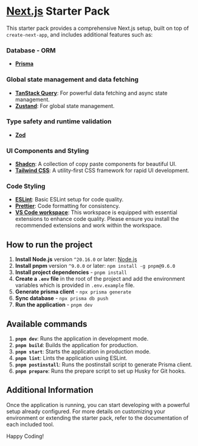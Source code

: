 # [Next.js](https://nextjs.org/) Starter Pack

This starter pack provides a comprehensive Next.js setup, built on top of `create-next-app`, and includes additional features such as:

### Database - ORM

- **[Prisma](https://www.prisma.io/docs/getting-started/quickstart)**

### Global state management and data fetching

- **[TanStack Query](https://tanstack.com/)**: For powerful data fetching and async state management.
- **[Zustand](https://zustand-demo.pmnd.rs/)**: For global state management.

### Type safety and runtime validation

- **[Zod](https://zod.dev/)**

### UI Components and Styling

- **[Shadcn](https://ui.shadcn.com/)**: A collection of copy paste components for beautiful UI.
- **[Tailwind CSS](https://tailwindcss.com/)**: A utility-first CSS framework for rapid UI development.

### Code Styling

- **[ESLint](https://eslint.org/)**: Basic ESLint setup for code quality.
- **[Prettier](https://prettier.io/)**: Code formatting for consistency.
- **[VS Code workspace](https://code.visualstudio.com/docs/editor/workspaces)**: This workspace is equipped with essential extensions to enhance code quality. Please ensure you install the recommended extensions and work within the workspace.

## How to run the project

1. **Install Node.js** version `^20.16.0` or later: [Node.js](https://nodejs.org/en/download/)
2. **Install pnpm** version `^9.0.0` or later: `npm install -g pnpm@9.6.0`
3. **Install project dependencies** - `pnpm install`
4. **Create a `.env` file** in the root of the project and add the environment variables which is provided in `.env.example` file.
5. **Generate prisma client** - `npx prisma generate`
6. **Sync database** - `npx prisma db push`
7. **Run the application** - `pnpm dev`

## Available commands

1. **`pnpm dev`**: Runs the application in development mode.
2. **`pnpm build`**: Builds the application for production.
3. **`pnpm start`**: Starts the application in production mode.
4. **`pnpm lint`**: Lints the application using ESLint.
5. **`pnpm postinstall`**: Runs the postinstall script to generate Prisma client.
6. **`pnpm prepare`**: Runs the prepare script to set up Husky for Git hooks.

## Additional Information

Once the application is running, you can start developing with a powerful setup already configured. For more details on customizing your environment or extending the starter pack, refer to the documentation of each included tool.

Happy Coding!
